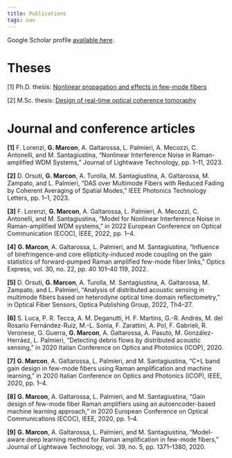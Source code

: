 ```yaml
---
title: Publications
tags: nav
---
```


Google Scholar profile [available here](https://scholar.google.it/citations?user=SlXFdE4AAAAJ&hl=en).

# Theses

[1] Ph.D. thesis: [Nonlinear propagation and effects in few-mode fibers](https://www.research.unipd.it/handle/11577/3444338)

[2] M.Sc. thesis: [Design of real-time optical coherence tomoraphy](https://github.com/geeanlooca/master-thesis/)


# Journal and conference articles

**[1]** F. Lorenzi, **G. Marcon**, A. Galtarossa, L. Palmieri, A. Mecozzi, C. Antonelli,
and M. Santagiustina, “Nonlinear Interference Noise in Raman-amplified
WDM Systems,” Journal of Lightwave Technology, pp. 1–11, 2023.

**[2]** D. Orsuti, **G. Marcon**, A. Turolla, M. Santagiustina, A. Galtarossa, M.
Zampato, and L. Palmieri, “DAS over Multimode Fibers with Reduced
Fading by Coherent Averaging of Spatial Modes,” IEEE Photonics Technology Letters, pp. 1–1, 2023.

**[3]** F. Lorenzi, **G. Marcon**, A. Galtarossa, L. Palmieri, A. Mecozzi, C. Antonelli, and M. Santagiustina, “Model for Nonlinear Interference Noise in
Raman-amplified WDM systems,” in 2022 European Conference on Optical Communication (ECOC), IEEE, 2022, pp. 1–4.

**[4]** **G. Marcon**, A. Galtarossa, L. Palmieri, and M. Santagiustina, “Influence of
birefringence-and core ellipticity-induced mode coupling on the gain statistics of forward-pumped Raman amplified few-mode fiber links,” Optics Express, vol. 30, no. 22, pp. 40 101–40 119, 2022.

**[5]** D. Orsuti, **G. Marcon**, A. Turolla, M. Santagiustina, A. Galtarossa, M.
Zampato, and L. Palmieri, “Analysis of distributed acoustic sensing in multimode fibers based on heterodyne optical time domain reflectometry,” in
Optical Fiber Sensors, Optica Publishing Group, 2022, Th4–27.

**[6]** S. Luca, P. R. Tecca, A. M. Deganutti, H. F. Martins, G.-R. Andrés, M. del
Rosario Fernández-Ruiz, M.-L. Sonia, F. Zarattini, A. Pol, F. Gabrieli, R. Veronese,
G. Guerra, **G. Marcon**, A. Galtarossa, A. Pasuto, M. González-Herráez, L. Palmieri, “Detecting debris flows by distributed acoustic sensing,” in 2020 Italian
Conference on Optics and Photonics (ICOP), 2020.

**[7]** **G. Marcon**, A. Galtarossa, L. Palmieri, and M. Santagiustina, “C+L band
gain design in few-mode fibers using Raman amplification and machine
learning,” in 2020 Italian Conference on Optics and Photonics (ICOP),
IEEE, 2020, pp. 1–4.

**[8]** **G. Marcon**, A. Galtarossa, L. Palmieri, and M. Santagiustina, “Gain design
of few-mode fiber Raman amplifiers using an autoencoder-based machine
learning approach,” in 2020 European Conference on Optical Communications (ECOC), IEEE, 2020, pp. 1–4.

**[9]** **G. Marcon**, A. Galtarossa, L. Palmieri, and M. Santagiustina, “Model-aware deep learning method for Raman amplification in few-mode fibers,”
Journal of Lightwave Technology, vol. 39, no. 5, pp. 1371–1380, 2020.
